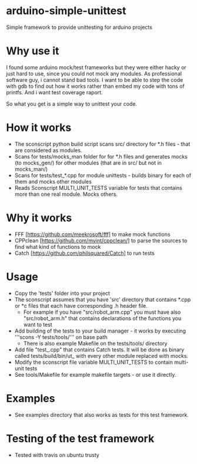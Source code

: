 # arduino-simple-unittest

Simple framework to provide unittesting for arduino projects


Why use it
====================
I found some arduino mock/test frameworks but they were either hacky or just hard to use, since you could not mock any modules. As professional software guy, i cannot stand bad tools. I want to be able to step the code with gdb to find out how it works rather than embed my code with tons of printfs. And i want test coverage raport.

So what you get is a simple way to unittest your code.

How it works
====================
* The sconscript python build script scans src/ directory for *.h files - that are considered as modules.
* Scans for tests/mocks_man folder for for *.h files and generates mocks (to mocks_gen/) for other modules (that are in src/ but not in mocks_man/)
* Scans for tests/test_*.cpp for module unittests - builds binary for each of them and mocks other modules
* Reads Sconscript MULTI_UNIT_TESTS variable for tests that contains more than one real module. Mocks others.

Why it works
====================
* FFF [https://github.com/meekrosoft/fff] to make mock functions
* CPPclean [https://github.com/myint/cppclean/] to parse the sources to find what kind of functions to mock  
* Catch [https://github.com/philsquared/Catch] to run tests

Usage
====================
* Copy the 'tests' folder into your project 
* The sconscript assumes that you have 'src' directory that contains *.cpp or *c files that each have corresponding .h header file. 
    * For example if you have "src/robot_arm.cpp" you must have also "src/robot_arm.h" that contains declarations of the functions you want to test
* Add building of the tests to your build manager - it works by executing '''scons -Y tests/tools/''' on base path
    * There is also example Makefile on the tests/tools/ directory
* Add file "test_<unit name here>.cpp" that contains Catch tests. It will be done as binary called tests/build/bin/ut_<unit name here> with every other module replaced with mocks.
* Modify the sconscript file variable MULTI_UNIT_TESTS to contain multi-unit tests
* See tools/Makefile for example makefile targets - or use it directly.


Examples
====================
* See examples directory that also works as tests for this test framework.

Testing of the test framework
====================
* Tested with travis on ubuntu trusty
